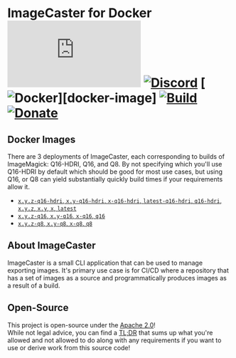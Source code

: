 # ImageCaster for Docker [![Matrix]][matrix-community] [![Discord]][discord-guild] [![Docker]][docker-image] [![Build]][gitlab] [![Donate]][elypia-donate]
## Docker Images
There are 3 deployments of ImageCaster, each corresponding to builds of
ImageMagick: Q16-HDRI, Q16, and Q8. By not specifying which you'll use
Q16-HDRI by default which should be good for most use cases, but using
Q16, or Q8 can yield substantially quickly build times if your
requirements allow it.

* [`x.y.z-q16-hdri`, `x.y-q16-hdri`, `x-q16-hdri`, `latest-q16-hdri`, `q16-hdri`, `x.y.z`, `x.y`, `x`, `latest`][q16-hdri]
* [`x.y.z-q16`, `x.y-q16`, `x-q16`, `q16`][q16]
* [`x.y.z-q8`, `x.y-q8`, `x-q8`, `q8`][q8]

## About ImageCaster
ImageCaster is a small CLI application that can be used to manage
exporting images. It's primary use case is for CI/CD where a
repository that has a set of images as a source and programmatically
produces images as a result of a build.

## Open-Source
This project is open-source under the [Apache 2.0]!  
While not legal advice, you can find a [TL;DR] that sums up what
you're allowed and not allowed to do along with any requirements if you
want to use or derive work from this source code!  

[q16-hdri]: https://gitlab.com/Elypia/docker-imagecaster/blob/master/q16-hdri/Dockerfile "Dockerfile for Q16-HDRI Builds"
[q16]: https://gitlab.com/Elypia/docker-imagecaster/blob/master/q16/Dockerfile "Dockerfile for Q16 Builds"
[q8]: https://gitlab.com/Elypia/docker-imagecaster/blob/master/q8/Dockerfile "Dockerfile for Q8 Builds"

[matrix-community]: https://matrix.to/#/+elypia:matrix.org "Matrix Invite"
[discord-guild]: https://discordapp.com/invite/hprGMaM "Discord Invite"
[docker-images]: https://hub.docker.com/r/elypia/imagecaster "ImageCaster on Docker"
[gitlab]: https://gitlab.com/Elypia/docker-imagecaster/commits/master "Repository on GitLab"
[elypia-donate]: https://elypia.org/donate "Donate to Elypia"
[Apache 2.0]: https://www.apache.org/licenses/LICENSE-2.0 "Apache 2.0 License"
[TL;DR]: https://tldrlegal.com/license/apache-license-2.0-(apache-2.0) "TL;DR of Apache 2.0"

[Matrix]: https://img.shields.io/matrix/elypia-general:matrix.org?logo=matrix "Matrix Shield"
[Discord]: https://discordapp.com/api/guilds/184657525990359041/widget.png "Discord Shield"
[Docker]: https://img.shields.io/docker/pulls/elypia/imagecaster?logo=docker "Docker Shield"
[Build]: https://gitlab.com/Elypia/docker-imagecaster/badges/master/pipeline.svg "GitLab Build Shield"
[Donate]: https://img.shields.io/badge/Elypia-Donate-blueviolet "Donate Shield"
